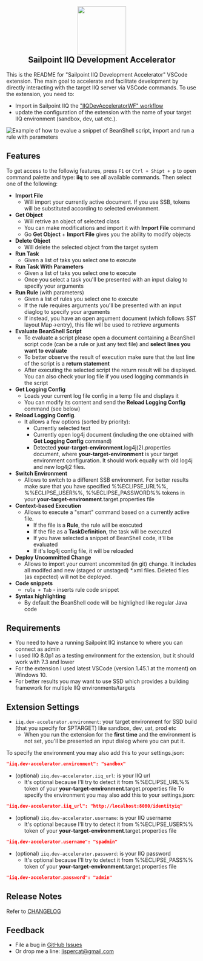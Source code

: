 <h2 align="center"><img src="https://raw.githubusercontent.com/lispercat/sailpoint-iiq-dev-accelerator/master/images/icon.png" width="128" height="128"><br>Sailpoint IIQ Development Accelerator</h2>

This is the README for "Sailpoint IIQ Development Accelerator" VSCode extension.
The main goal to accelerate and facilitate development by directly interacting with the target IIQ server via VSCode commands.
To use the extension, you need to:
* Import in Sailpoint IIQ the ["IIQDevAcceleratorWF" workflow](https://raw.githubusercontent.com/lispercat/sailpoint-iiq-dev-accelerator/master/src/workflow.xml) 
* update the configuration of the extension with the name of your target IIQ environment (sandbox, dev, uat etc.).

![Example of how to evalue a snippet of BeanShell script, import and run a rule with parameters](https://raw.githubusercontent.com/lispercat/sailpoint-iiq-dev-accelerator/master/images/EvalAndRunRule.gif)

## Features

To get access to the followig features, press `F1` or `Ctrl + Shipt + p` to open command palette and type: **iiq** to see all available commands. Then select one of the following:
* **Import File**
  * Will import your currently active document. If you use SSB, tokens will be substituted according to selected environment.
* **Get Object**
  * Will retrive an object of selected class
  * You can make modifications and import it with **Import File** command
  * Go **Get Object** + **Import File** gives you the ability to modify objects
* **Delete Object**
  * Will delete the selected object from the target system
* **Run Task**
  * Given a list of taks you select one to execute
* **Run Task With Parameters**
  * Given a list of taks you select one to execute
  * Once you select a task you'll be presented with an input dialog to specify your arguments 
* **Run Rule** (with parameters)
  * Given a list of rules you select one to execute
  * If the rule requires arguments you'll be presented with an input diaglog to specify your arguments
  * If instead, you have an open argument document (which follows SST layout Map->entry), this file will be used to retrieve arguments
* **Evaluate BeanShell Script** 
  * To evaluate a script please open a document containing a BeanShell script code (can be a rule or just any text file) and **select lines you want to evaluate**
  * To better observe the result of execution make sure that the last line of the script is a **return  statement**
  * After executing the selected script the return result will be displayed. You can also check your log file if you used logging commands in the script
* **Get Logging Config**
  * Loads your current log file config in a temp file and displays it
  * You can modify its content and send the **Reload Logging Config** command (see below)
* **Reload Logging Config**. 
  * It allows a few options (sorted by priority):
    * Currently selected text
    * Currently open log4j document (including the one obtained with **Get Logging Config** command)
    * Detected **your-target-environment**.log4j(2).properties document, where **your-target-environment** is your target environment configuration. It should work equally with old log4j and new log4j2 files.
* **Switch Environment**
  * Allows to switch to a different SSB environment. For better results make sure that you have specified %%ECLIPSE_URL%%, %%ECLIPSE_USER%%, %%ECLIPSE_PASSWORD%% tokens in your **your-target-environment**.target.properties file 
* **Context-based Execution**
  * Allows to execute a "smart" command based on a currently active file.
    * If the file is a **Rule**, the rule will be executed
    * If the file as a **TaskDefinition**, the task will be executed
    * If you have selected a snippet of BeanShell code, it'll be evaluated
    * If it's log4j config file, it will be reloaded
* **Deploy Uncommitted Change**
  * Allows to import your current uncommited (in git) change. 
  It includes all modifed and new (staged or unstaged) *.xml files.
  Deleted files (as expected) will not be deployed.
* **Code snippets**
  * `rule + Tab` - inserts rule code snippet
* **Syntax highlighting**
  * By default the BeanShell code will be highlighed like regular Java code

## Requirements

* You need to have a running Sailpoint IIQ instance to where you can connect as admin
* I used IIQ 8.0p1 as a testing environment for the extension, but it should work with 7.3 and lower
* For the extension I used latest VSCode (version 1.45.1 at the moment) on Windows 10.
* For better results you may want to use SSD which provides a building framework for multiple IIQ environments/targets


## Extension Settings

* `iiq.dev-accelerator.environment`: your target environment for SSD build (that you specify for SPTARGET) like sandbox, dev, uat, prod etc
  * When you run the extension for the **first time** and the environment is not set, you'll be presented an input dialog where you can put it.

To specify the environment you may also add this to your settings.json:
```json
"iiq.dev-accelerator.environment": "sandbox"
```

* (optional) `iiq.dev-accelerator.iiq_url`: is your IIQ url 
  * It's optional because I'll try to detect it from %%ECLIPSE_URL%% token of your **your-target-environment**.target.properties file
To specify the environment you may also add this to your settings.json:
```json
"iiq.dev-accelerator.iiq_url": "http://localhost:8080/identityiq"
```

* (optional) `iiq.dev-accelerator.username`: is your IIQ username
  * It's optional because I'll try to detect it from %%ECLIPSE_USER%% token of your **your-target-environment**.target.properties file
```json
"iiq.dev-accelerator.username": "spadmin"
```

* (optional) `iiq.dev-accelerator.password`: is your IIQ password
  * It's optional because I'll try to detect it from %%ECLIPSE_PASS%% token of your **your-target-environment**.target.properties file
```json
"iiq.dev-accelerator.password": "admin"
```


## Release Notes

Refer to [CHANGELOG](https://github.com/lispercat/sailpoint-iiq-dev-accelerator/blob/master/CHANGELOG.md)

## Feedback

* File a bug in [GitHub Issues](https://github.com/lispercat/sailpoint-iiq-dev-accelerator/issues)
* Or drop me a line: lispercat@gmail.com

